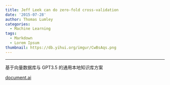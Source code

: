 ```yaml
---
title: Jeff Leek can do zero-fold cross-validation
date: '2015-07-28'
author: Thomas Lumley
categories:
  - Machine Learning
tags:
  - Markdown
  - Lorem Ipsum
thumbnail: https://db.yihui.org/imgur/CwBsAqs.png
---
```

---

基于向量数据库与 GPT3.5 的通用本地知识库方案

[document.ai](https://github.com/GanymedeNil/document.ai)